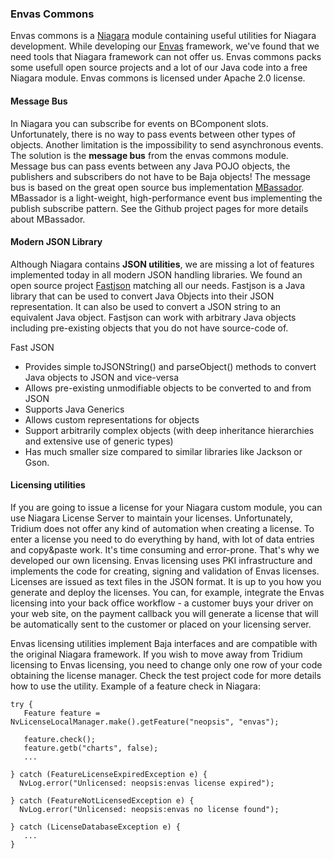 ### Envas Commons

Envas commons is a [Niagara](http://www.tridium.com) module containing useful utilities 
for Niagara development. While developing our [Envas](http://www.envas.com) framework, 
we've found that we need tools that Niagara framework can not offer us. 
Envas commons packs some usefull open source projects and a lot of our Java code
into a free Niagara module. Envas commons is licensed under Apache 2.0 license. 

#### Message Bus

In Niagara you can subscribe for events on BComponent slots. Unfortunately, there is no 
way to pass events between other types of objects. Another limitation is the impossibility
to send asynchronous events. The solution is the **message bus** from
the envas commons module. Message bus can pass events between any Java POJO objects, the
publishers and subscribers do not have to be Baja objects! The message bus is based on 
the great open source bus implementation [MBassador](https://github.com/bennidi/mbassador).
MBassador is a light-weight, high-performance event bus implementing the publish 
subscribe pattern. See the Github project pages for more details about MBassador. 


#### Modern JSON Library

Although Niagara contains **JSON utilities**, we are missing a lot of features implemented
today in all modern JSON handling libraries. We found an open source project 
[Fastjson](https://github.com/alibaba/fastjson) matching all our needs. Fastjson is 
a Java library that can be used to convert Java Objects into their JSON representation. 
It can also be used to convert a JSON string to an equivalent Java object. Fastjson can 
work with arbitrary Java objects including pre-existing objects that you do not have
source-code of.
 
Fast JSON 

 * Provides simple toJSONString() and parseObject() methods to convert Java objects to 
   JSON and vice-versa
 * Allows pre-existing unmodifiable objects to be converted to and from JSON
 * Supports Java Generics
 * Allows custom representations for objects
 * Support arbitrarily complex objects (with deep inheritance hierarchies and extensive 
   use of generic types)
 * Has much smaller size compared to similar libraries like Jackson or Gson.
   
#### Licensing utilities

If you are going to issue a license for your Niagara custom module, you can use Niagara
License Server to maintain your licenses. Unfortunately, Tridium does not offer any kind of
automation when creating a license. To enter a license you need to do everything by hand,
with lot of data entries and copy&paste work. It's time consuming and error-prone. That's 
why we developed our own licensing. Envas licensing uses PKI infrastructure and implements
the code for creating, signing and validation of Envas licenses. Licenses are issued 
as text files in the JSON format. It is up to you how you generate and deploy the licenses.
You can, for example, integrate the Envas licensing into your back office workflow - a customer 
buys your driver on your web site, on the payment callback you will generate a license 
that will be automatically sent to the customer or placed on your licensing server.  
 

Envas licensing utilities implement Baja interfaces and are compatible with the original 
Niagara framework. If you wish to move away from Tridium licensing to Envas licensing, 
you need to change only one row of your code obtaining the license manager. Check the test
project code for more details how to use the utility. Example of a feature check in Niagara:   

```
try {
   Feature feature = NvLicenseLocalManager.make().getFeature("neopsis", "envas");

   feature.check();
   feature.getb("charts", false);
   ...

} catch (FeatureLicenseExpiredException e) {
  NvLog.error("Unlicensed: neopsis:envas license expired");
 
} catch (FeatureNotLicensedException e) {
  NvLog.error("Unlicensed: neopsis:envas no license found");

} catch (LicenseDatabaseException e) {
   ...
}
```      